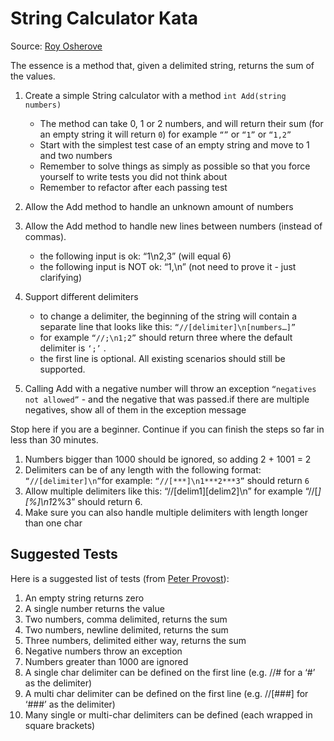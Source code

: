 # String Calculator Kata #

Source: [Roy Osherove](http://osherove.com/tdd-kata-1/)

The essence is a method that, given a delimited string, returns the sum of the values.

1. Create a simple String calculator with a method `int Add(string numbers)`

   - The method can take 0, 1 or 2 numbers, and will return their sum (for an empty string it will return `0`) for example `“”` or `“1”` or `“1,2”`
   - Start with the simplest test case of an empty string and move to 1 and two numbers
   - Remember to solve things as simply as possible so that you force yourself to write tests you did not think about
   - Remember to refactor after each passing test

1. Allow the Add method to handle an unknown amount of numbers
1. Allow the Add method to handle new lines between numbers (instead of commas).

   - the following input is ok:  “1\n2,3”  (will equal 6)
   - the following input is NOT ok:  “1,\n” (not need to prove it - just clarifying)

1. Support different delimiters

   - to change a delimiter, the beginning of the string will contain a separate line that looks like this:
      `“//[delimiter]\n[numbers…]”`
   - for example `“//;\n1;2”` should return three where the default delimiter is `‘;’` .
   - the first line is optional. All existing scenarios should still be supported.

1. Calling Add with a negative number will throw an exception `“negatives not allowed”` - and the negative that was passed.if there are multiple negatives, show all of them in the exception message

Stop here if you are a beginner. Continue if you can finish the steps so far in less than 30 minutes.

1. Numbers bigger than 1000 should be ignored, so adding 2 + 1001  = 2
1. Delimiters can be of any length with the following format:  `“//[delimiter]\n”`for example: `“//[***]\n1***2***3”` should return `6`
1. Allow multiple delimiters like this:  “//[delim1][delim2]\n” for example “//[*][%]\n1*2%3” should return 6.
1. Make sure you can also handle multiple delimiters with length longer than one char

## Suggested Tests ##

Here is a suggested list of tests (from [Peter Provost](http://www.peterprovost.org/blog/2012/05/02/kata-the-only-way-to-learn-tdd)):

1. An empty string returns zero
1. A single number returns the value
1. Two numbers, comma delimited, returns the sum
1. Two numbers, newline delimited, returns the sum
1. Three numbers, delimited either way, returns the sum
1. Negative numbers throw an exception
1. Numbers greater than 1000 are ignored
1. A single char delimiter can be defined on the first line (e.g. //# for a ‘#’ as the delimiter)
1. A multi char delimiter can be defined on the first line (e.g. //[###] for ‘###’ as the delimiter)
1. Many single or multi-char delimiters can be defined (each wrapped in square brackets)
